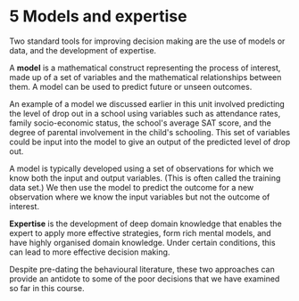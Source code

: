 # 5 Models and expertise

Two standard tools for improving decision making are the use of models or data, and the development of expertise.

A **model** is a mathematical construct representing the process of interest, made up of a set of variables and the mathematical relationships between them. A model can be used to predict future or unseen outcomes.

An example of a model we discussed earlier in this unit involved predicting the level of drop out in a school using variables such as attendance rates, family socio-economic status, the school's average SAT score, and the degree of parental involvement in the child's schooling. This set of variables could be input into the model to give an output of the predicted level of drop out.

A model is typically developed using a set of observations for which we know both the input and output variables. (This is often called the training data set.) We then use the model to predict the outcome for a new observation where we know the input variables but not the outcome of interest.

**Expertise** is the development of deep domain knowledge that enables the expert to apply more effective strategies, form rich mental models, and have highly organised domain knowledge. Under certain conditions, this can lead to more effective decision making.

Despite pre-dating the behavioural literature, these two approaches can provide an antidote to some of the poor decisions that we have examined so far in this course.
